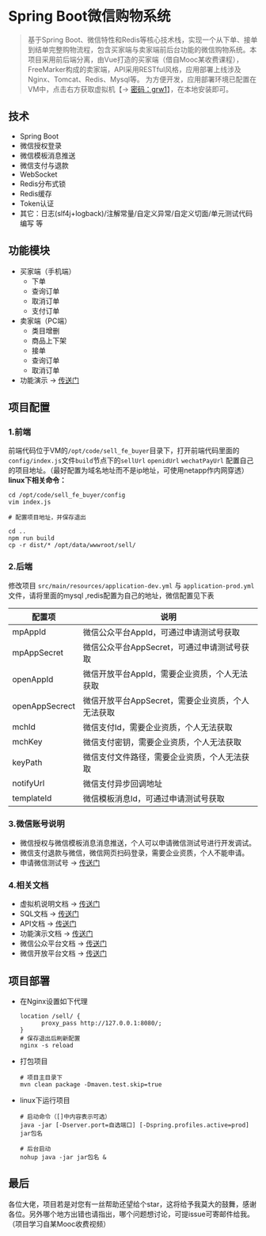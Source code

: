 # Spring Boot微信购物系统
> 基于Spring Boot、微信特性和Redis等核心技术栈，实现一个从下单、接单到结单完整购物流程，包含买家端与卖家端前后台功能的微信购物系统。本项目采用前后端分离，由Vue打造的买家端（借自Mooc某收费课程），FreeMarker构成的卖家端，API采用RESTful风格，应用部署上线涉及Nginx、Tomcat、Redis、Mysql等。
为方便开发，应用部署环境已配置在VM中，点击右方获取虚拟机【-> [密码：grw1][1]】，在本地安装即可。

## 技术
*   Spring Boot
*   微信授权登录
*   微信模板消息推送
*   微信支付与退款
*   WebSocket
*   Redis分布式锁
*   Redis缓存
*   Token认证
*   其它：日志(slf4j+logback)/注解常量/自定义异常/自定义切面/单元测试代码编写 等

## 功能模块
*   买家端（手机端）
    *   下单
    *   查询订单
    *   取消订单
    *   支付订单
*   卖家端（PC端）
    *   类目增删
    *   商品上下架
    *   接单
    *   查询订单
    *   取消订单
*   功能演示 -> [传送门][2]

## 项目配置
### 1.前端
前端代码位于VM的`/opt/code/sell_fe_buyer`目录下，打开前端代码里面的`config/index.js`文件`build`节点下的`sellUrl` `openidUrl` `wechatPayUrl` 配置自己的项目地址。（最好配置为域名地址而不是ip地址，可使用netapp作内网穿透）
**linux下相关命令：**

    cd /opt/code/sell_fe_buyer/config
    vim index.js
    
    # 配置项目地址，并保存退出
    
    cd .. 
    npm run build
    cp -r dist/* /opt/data/wwwroot/sell/

### 2.后端
修改项目 `src/main/resources/application-dev.yml` 与 `application-prod.yml` 文件，请将里面的mysql ,redis配置为自己的地址，微信配置见下表

| 配置项  | 说明 |
| ------------- | ------------- |
| mpAppId  | 微信公众平台AppId，可通过申请测试号获取 |
| mpAppSecret  | 微信公众平台AppSecret，可通过申请测试号获取 |
| openAppId  | 微信开放平台AppId，需要企业资质，个人无法获取 |
| openAppSecrect  | 微信开放平台AppSecret，需要企业资质，个人无法获取 |
| mchId  | 微信支付Id，需要企业资质，个人无法获取 |
| mchKey  | 微信支付密钥，需要企业资质，个人无法获取 |
| keyPath  | 微信支付文件路径，需要企业资质，个人无法获取 |
| notifyUrl  | 微信支付异步回调地址 |
| templateId  | 微信模板消息Id，可通过申请测试号获取 |


### 3.微信账号说明
*   微信授权与微信模板消息消息推送，个人可以申请微信测试号进行开发调试。
*   微信支付退款与微信，微信网页扫码登录，需要企业资质，个人不能申请。
*   申请微信测试号 -> [传送门][3]

### 4.相关文档
*   虚拟机说明文档 -> [传送门][4]
*   SQL文档 -> [传送门][5]
*   API文档 -> [传送门][6]
*   功能演示文档 -> [传送门][7]
*   微信公众平台文档 -> [传送门][8]
*   微信开放平台文档 -> [传送门][9]

## 项目部署
*   在Nginx设置如下代理

        location /sell/ {
              proxy_pass http://127.0.0.1:8080/;
        }
        # 保存退出后刷新配置
        nginx -s reload
     
*   打包项目

    	# 项目主目录下
    	mvn clean package -Dmaven.test.skip=true
    	
*   linux下运行项目

        # 启动命令（[]中内容表示可选）
        java -jar [-Dserver.port=自选端口] [-Dspring.profiles.active=prod] jar包名
        
        # 后台启动
        nohup java -jar jar包名 &

## 最后
各位大佬，项目若是对您有一丝帮助还望给个star，这将给予我莫大的鼓舞，感谢各位。另外哪个地方出错也请指出，哪个问题想讨论，可提issue可寄邮件给我。（项目学习自某Mooc收费视频）

  [1]: https://pan.baidu.com/s/1APzfHmSRV_fPk07TkelDFA
  [2]: https://github.com/hdonghong/sell/tree/master/other/doc/show.md
  [3]: https://mp.weixin.qq.com/debug/cgi-bin/sandbox?t=sandbox/login
  [4]: https://github.com/hdonghong/sell/tree/master/other/doc/VM.md
  [5]: https://github.com/hdonghong/sell/tree/master/other/doc/SQL.md
  [6]: https://github.com/hdonghong/sell/tree/master/other/doc/API.md
  [7]: https://github.com/hdonghong/sell/tree/master/other/doc/show.md
  [8]: https://mp.weixin.qq.com/wiki?t=resource/res_main&id=mp1421140842
  [9]: https://open.weixin.qq.com/cgi-bin/showdocument?action=dir_list&t=resource/res_list&verify=1&lang=zh_CN&token=7080b04f0b3bfac25e563c47068b897a81bc7e56